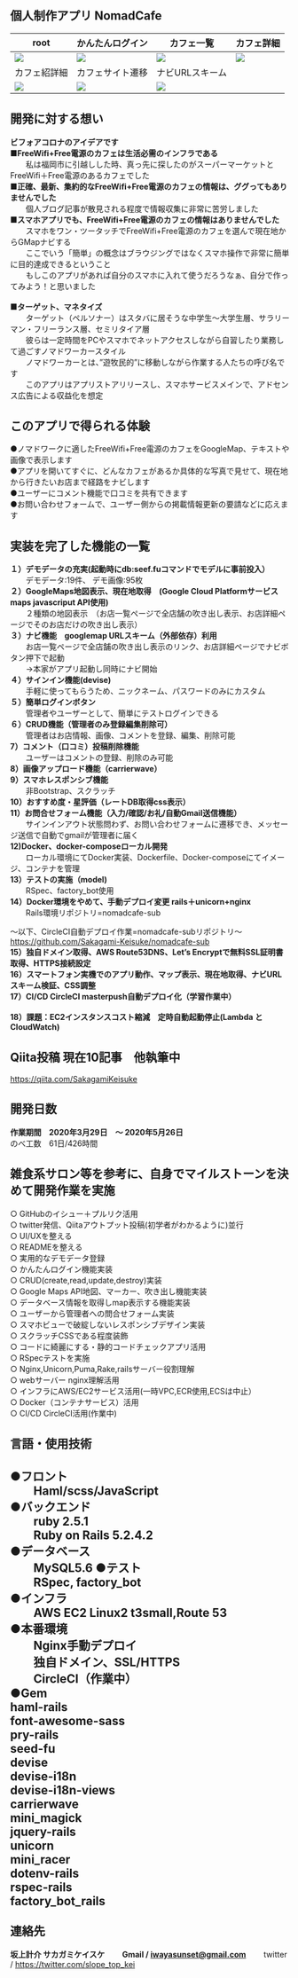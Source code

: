 **個人制作アプリ NomadCafe**
----------

|root|かんたんログイン|カフェ一覧|カフェ詳細|
|---|---|---|---|
|![](https://user-images.githubusercontent.com/60636597/82975335-17ab0f80-a017-11ea-82f6-2ed8f5df1161.PNG)|![](https://user-images.githubusercontent.com/60636597/82975362-2bef0c80-a017-11ea-84f1-188202c066eb.PNG)|![](https://user-images.githubusercontent.com/60636597/82975390-4628ea80-a017-11ea-86f5-dabf1d11f84e.PNG)|![](https://user-images.githubusercontent.com/60636597/82975443-66f14000-a017-11ea-84fa-caddfd97815b.PNG)|  
|カフェ紹詳細|カフェサイト遷移|ナビURLスキーム|
|![](https://user-images.githubusercontent.com/60636597/82976519-42e32e00-a01a-11ea-99a4-16082d065a38.PNG)|![](https://user-images.githubusercontent.com/60636597/82976951-6bb7f300-a01b-11ea-95ed-8dea15efef2f.PNG)|![](https://user-images.githubusercontent.com/60636597/82977033-9d30be80-a01b-11ea-8683-0223d23f1531.PNG)|  


**開発に対する想い**
----------
**ビフォアコロナのアイデアです<br>**
**■FreeWifi+Free電源のカフェは生活必需のインフラである<br>**
&emsp;&emsp;私は福岡市に引越しした時、真っ先に探したのがスーパーマーケットとFreeWifi＋Free電源のあるカフェでした<br>
**■正確、最新、集約的なFreeWifi+Free電源のカフェの情報は、ググってもありませんでした<br>**
&emsp;&emsp;個人ブログ記事が散見される程度で情報収集に非常に苦労しました<br>
**■スマホアプリでも、FreeWifi+Free電源のカフェの情報はありませんでした<br>**
&emsp;&emsp;スマホをワン・ツータッチでFreeWifi+Free電源のカフェを選んで現在地からGMapナビする<br>
&emsp;&emsp;ここでいう「簡単」の概念はブラウジングではなくスマホ操作で非常に簡単に目的達成できるということ<br>
&emsp;&emsp;もしこのアプリがあれば自分のスマホに入れて使うだろうなぁ、自分で作ってみよう！と思いました<br><br>
**■ターゲット、マネタイズ<br>**
&emsp;&emsp;ターゲット（ペルソナー）はスタバに居そうな中学生〜大学生層、サラリーマン・フリーランス層、セミリタイア層<br>
&emsp;&emsp;彼らは一定時間をPCやスマホでネットアクセスしながら自習したり業務して過ごすノマドワーカースタイル<br>
&emsp;&emsp;ノマドワーカーとは、”遊牧民的”に移動しながら作業する人たちの呼び名です<br>
&emsp;&emsp;このアプリはアプリストアリリースし、スマホサービスメインで、アドセンス広告による収益化を想定<br>

**このアプリで得られる体験**
----------
●ノマドワークに適したFreeWifi+Free電源のカフェをGoogleMap、テキストや画像で表示します<br>
●アプリを開いてすぐに、どんなカフェがあるか具体的な写真で見せて、現在地から行きたいお店まで経路をナビします <br> 
●ユーザーにコメント機能で口コミを共有できます<br>
●お問い合わせフォームで、ユーザー側からの掲載情報更新の要請などに応えます<br>

**実装を完了した機能の一覧**
----------
**１）デモデータの充実(起動時にdb:seef.fuコマンドでモデルに事前投入）<br>**
&emsp;&emsp;デモデータ:19件、 デモ画像:95枚<br>
**２）GoogleMaps地図表示、現在地取得　(Google Cloud Platformサービス maps javascriput API使用) <br>**
&emsp;&emsp;２種類の地図表示　（お店一覧ページで全店舗の吹き出し表示、お店詳細ページでそのお店だけの吹き出し表示）<br>
**３）ナビ機能　googlemap URLスキーム（外部依存）利用 <br>**
&emsp;&emsp;お店一覧ページで全店舗の吹き出し表示のリンク、お店詳細ページでナビボタン押下で起動 <br>
&emsp;&emsp;→本家がアプリ起動し同時にナビ開始<br>
**４）サインイン機能(devise) <br>**
&emsp;&emsp;手軽に使ってもらうため、ニックネーム、パスワードのみにカスタム <br>
**５）簡単ログインボタン <br>**
&emsp;&emsp;管理者やユーザーとして、簡単にテストログインできる  <br>
**６）CRUD機能（管理者のみ登録編集削除可） <br>**
&emsp;&emsp;管理者はお店情報、画像、コメントを登録、編集、削除可能 <br>
**7）コメント（口コミ）投稿削除機能<br>**
&emsp;&emsp;ユーザーはコメントの登録、削除のみ可能<br>
**8）画像アップロード機能（carrierwave）<br>**
**9）スマホレスポンシブ機能  <br>**
&emsp;&emsp;非Bootstrap、スクラッチ <br>
**10）おすすめ度・星評価（レートDB取得css表示）  <br>**
**11）お問合せフォーム機能（入力/確認/お礼/自動Gmail送信機能）<br>**
&emsp;&emsp;サインインアウト状態問わず、お問い合わせフォームに遷移でき、メッセージ送信で自動でgmailが管理者に届く <br>
**12)Docker、docker-composeローカル開発<br>**
&emsp;&emsp;ローカル環境にてDocker実装、Dockerfile、Docker-composeにてイメージ、コンテナを管理<br>
**13）テストの実施（model)<br>**
&emsp;&emsp;RSpec、factory_bot使用<br>
**14）Docker環境をやめて、手動デプロイ変更 rails＋unicorn+nginx**<br>
&emsp;&emsp;Rails環境リポジトリ=nomadcafe-sub<br>

〜以下、CircleCI自動デプロイ作業=nomadcafe-subリポジトリ〜<br>
https://github.com/Sakagami-Keisuke/nomadcafe-sub<br>
**15）独自ドメイン取得、AWS Route53DNS、Let’s Encryptで無料SSL証明書取得、HTTPS接続設定**<br>
**16）スマートフォン実機でのアプリ動作、マップ表示、現在地取得、ナビURLスキーム検証、CSS調整**<br>
**17）CI/CD CircleCI masterpush自動デプロイ化（学習作業中）**<br><br>
**18）課題：EC2インスタンスコスト縮減　定時自動起動停止(Lambda とCloudWatch)** <br>
 
**Qiita投稿 現在10記事　他執筆中**
----------    
https://qiita.com/SakagamiKeisuke

**開発日数**
----------
**作業期間　2020年3月29日　〜 2020年5月26日<br>**
のべ工数　61日/426時間 <br>


**雑食系サロン等を参考に、自身でマイルストーンを決めて開発作業を実施**
------------------------------
○ GitHubのイシュー＋プルリク活用<br>
○ twitter発信、Qiitaアウトプット投稿(初学者がわかるように)並行<br>
○ UI/UXを整える<br>
○ READMEを整える<br>
○ 実用的なデモデータ登録<br>
○ かんたんログイン機能実装<br>
○ CRUD(create,read,update,destroy)実装<br>
○ Google Maps API地図、マーカー、吹き出し機能実装<br>
○ データベース情報を取得しmap表示する機能実装<br>
○ ユーザーから管理者への問合せフォーム実装<br>
○ スマホビューで破綻しないレスポンシブデザイン実装<br>
○ スクラッチCSSである程度装飾<br>
○ コードに綺麗にする・静的コードチェックアプリ活用<br>
○ RSpecテストを実施<br>
○ Nginx,Unicorn,Puma,Rake,railsサーバー役割理解<br>
○ webサーバー nginx理解活用<br>
○ インフラにAWS/EC2サービス活用(一時VPC,ECR使用,ECSは中止）<br>
○ Docker（コンテナサービス）活用<br>
○ CI/CD CircleCI活用(作業中)<br>

**言語・使用技術**
----------
**●フロント<br>**
&emsp;&emsp;Haml/scss/JavaScript<br>
**●バックエンド<br>**
&emsp;&emsp;ruby 2.5.1 <br>
&emsp;&emsp;Ruby on Rails 5.2.4.2<br>
**●データベース<br>**
&emsp;&emsp;MySQL5.6
**●テスト<br>**
&emsp;&emsp;RSpec, factory_bot<br> 
**●インフラ<br>**
&emsp;&emsp;AWS EC2 Linux2 t3small,Route 53 <br>
**●本番環境<br>**
&emsp;&emsp;Nginx手動デプロイ<br>
&emsp;&emsp;独自ドメイン、SSL/HTTPS<br>
&emsp;&emsp;CircleCI（作業中） <br>
**●Gem<br>**
haml-rails<br>
font-awesome-sass<br>
pry-rails<br>
seed-fu<br>
devise<br>
devise-i18n<br>
devise-i18n-views<br>
carrierwave<br>
mini_magick<br>
jquery-rails<br>
unicorn<br>
mini_racer<br>
dotenv-rails<br>
rspec-rails<br>
factory_bot_rails<br><br>
**連絡先**
----------
**坂上計介 サカガミケイスケ
&emsp;&emsp;Gmail / iwayasunset@gmail.com** &emsp;&emsp;twitter / https://twitter.com/slope_top_kei
